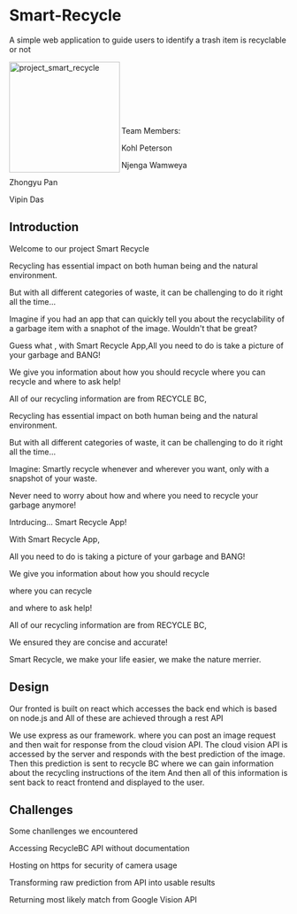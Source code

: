 # Smart-Recycle
A simple web application to guide users to identify a trash item is recyclable or not

<p>
<img  align="left" width="200" height="200"
width="322" alt="project_smart_recycle" src="https://github.com/user-attachments/assets/0ff4efe2-0032-4c8a-9aec-0a8c0e7497a1" />
</p><br><br><br><br><br><br>


Team Members:

Kohl Peterson

Njenga Wamweya

Zhongyu Pan

Vipin Das

## Introduction

Welcome to our project Smart Recycle

Recycling has essential impact on both human being and the natural environment.

But with all different categories of waste, it can be challenging to do it right all the time...

Imagine if you had an app that can quickly tell you about the recyclability of a garbage item with a snaphot of the image. Wouldn't that be great?

Guess what , with Smart Recycle App,All you need to do is take a picture of your garbage and BANG!

We give you information about how you should recycle where you can recycle and where to ask help!

All of our recycling information are from RECYCLE BC,

Recycling has essential impact on both human being and the natural environment.

But with all different categories of waste, it can be challenging to do it right all the time...

Imagine: Smartly recycle whenever and wherever you want, only with a snapshot of your waste.

Never need to worry about how and where you need to recycle your garbage anymore!

Intrducing... Smart Recycle App!

With Smart Recycle App, 

All you need to do is taking a picture of your garbage and BANG! 

We give you information about how you should recycle

where you can recycle

and where to ask help!

All of our recycling information are from RECYCLE BC, 

We ensured they are concise and accurate!

Smart Recycle, we make your life easier, we make the nature merrier.


## Design

Our fronted is built on react which accesses the back end which is based on node.js and All of these are achieved through a rest API

We use express as our framework.  where you can post an image request and then wait for response from the cloud vision API. 
The cloud vision API is accessed by the server and responds with the best prediction of the image. 
Then this prediction is sent to recycle BC where we can gain information about the recycling instructions of the item 
And then all of this information is sent back to react frontend and displayed to the user.

## Challenges

Some chanllenges we encountered

Accessing RecycleBC API without documentation

Hosting on https for security of camera usage

Transforming raw prediction from API into usable results

Returning most likely match from Google Vision API 
